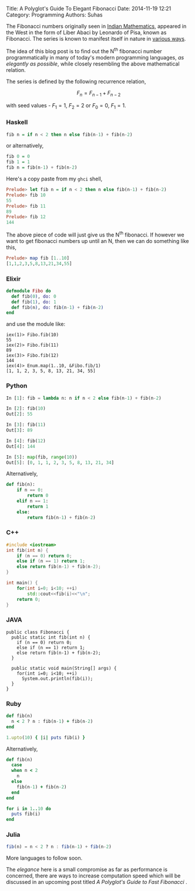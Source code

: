 Title: A Polyglot's Guide To Elegant Fibonacci
Date: 2014-11-19 12:21
Category: Programming
Authors: Suhas


The Fibonacci numbers originally seen in [Indian Mathematics](http://en.wikipedia.org/wiki/Fibonacci_number#Origins), appeared in the West in the form of Liber Abaci by Leonardo of Pisa, known as Fibonacci. The series is known to manifest itself in nature in [various ways](http://en.wikipedia.org/wiki/Fibonacci_number#In_nature).

The idea of this blog post is to find out the N<sup>th</sup> fibonacci number programmatically in many of today's modern programming languages, <i>as elegantly  as possible</i>, while closely resembling the above mathematical relation.

The  series is defined by the following recurrence relation,

$$F_n = F_{n-1} + F_{n-2}$$ 

with seed values - $F_1 = 1,\ F_2 = 2$ or $F_0 = 0,\ F_1 = 1$.

### Haskell


~~~ Haskell
fib n = if n < 2 then n else fib(n-1) + fib(n-2)
~~~


or alternatively,

~~~ Haskell
fib 0 = 0
fib 1 = 1
fib n = fib(n-1) + fib(n-2)
~~~ 

Here's a copy paste from my `ghci` shell,

~~~ haskell
Prelude> let fib n = if n < 2 then n else fib(n-1) + fib(n-2)
Prelude> fib 10
55
Prelude> fib 11
89
Prelude> fib 12
144
~~~


The above piece of code will just give us the N<sup>th</sup> fibonacci. If however we want to get fibonacci numbers up until an N, then we can do something like this,

~~~ haskell
Prelude> map fib [1..10]
[1,1,2,3,5,8,13,21,34,55]
~~~


### Elixir

~~~ elixir
defmodule Fibo do
  def fib(0), do: 0
  def fib(1), do: 1
  def fib(n), do: fib(n-1) + fib(n-2)
end
~~~

and use the module like:
~~~
iex(1)> Fibo.fib(10)
55
iex(2)> Fibo.fib(11)
89
iex(3)> Fibo.fib(12)
144
iex(4)> Enum.map(1..10, &Fibo.fib/1)
[1, 1, 2, 3, 5, 8, 13, 21, 34, 55]
~~~


### Python

~~~ python
In [1]: fib = lambda n: n if n < 2 else fib(n-1) + fib(n-2)

In [2]: fib(10)
Out[2]: 55

In [3]: fib(11)
Out[3]: 89

In [4]: fib(12)
Out[4]: 144

In [5]: map(fib, range(10))
Out[5]: [0, 1, 1, 2, 3, 5, 8, 13, 21, 34]
~~~


Alternatively,

~~~ python
def fib(n):
    if n == 0:
        return 0
    elif n == 1:
        return 1
    else:
        return fib(n-1) + fib(n-2)
~~~

### C++

~~~ cpp
#include <iostream>
int fib(int n) {
    if (n == 0) return 0;
    else if (n == 1) return 1;
    else return fib(n-1) + fib(n-2);
}

int main() {
    for(int i=0; i<10; ++i) 
        std::cout<<fib(i)<<"\n";
    return 0;
}
~~~

### JAVA

~~~
public class Fibonacci {
  public static int fib(int n) {
    if (n == 0) return 0;
    else if (n == 1) return 1;
    else return fib(n-1) + fib(n-2);
  }

  public static void main(String[] args) {
    for(int i=0; i<10; ++i)
      System.out.println(fib(i));
  }
}
~~~

### Ruby

~~~ ruby
def fib(n)
  n < 2 ? n : fib(n-1) + fib(n-2)
end

1.upto(10) { |i| puts fib(i) }
~~~

Alternatively,

~~~ ruby
def fib(n)
  case
  when n < 2
    n
  else
    fib(n-1) + fib(n-2)
  end
end

for i in 1..10 do
  puts fib(i)
end
~~~

### Julia

~~~ jl
fib(n) = n < 2 ? n : fib(n-1) + fib(n-2)
~~~

More languages to follow soon.

The <i>elegance</i> here is a small compromise as far as performance is concerned, there are ways to increase computation speed which will be discussed in an upcoming post titled <i> A Polyglot's Guide to Fast Fibonacci </i>.
